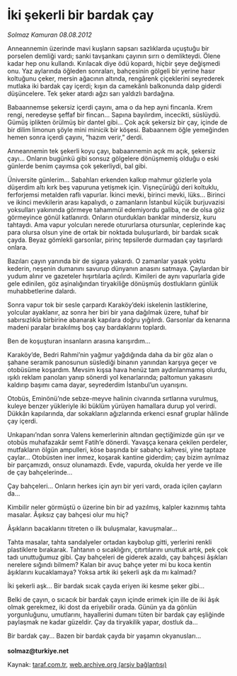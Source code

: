 # İki şekerli bir bardak çay

*Solmaz Kamuran 08.08.2012*

<div class="yazi"><p>Anneannemin üzerinde mavi kuşların sapsarı sazlıklarda uçuştuğu bir porselen demliği vardı; sanki tavşankanı çayının sırrı o demlikteydi. Ölene kadar hep onu kullandı. Kırılacak diye ödü kopardı, hiçbir şeye değişmedi onu. Yaz aylarında öğleden sonraları, bahçesinin gölgeli bir yerine hasır koltuğunu çeker, mersin ağacının altında, rengârenk çiçeklerini seyrederek mutlaka iki bardak çay içerdi; kışın da camekânlı balkonunda dalıp giderdi düşüncelere. Tek şeker atardı ağzı sarı yaldızlı bardağına.</p>
<p>Babaannemse şekersiz içerdi çayını, ama o da hep ayni fincanla. Krem rengi, neredeyse şeffaf bir fincan... Sapına bayılırdım, incecikti, süslüydü. Gümüş iplikten örülmüş bir dantel gibi... Çok açık şekersiz bir çay, içinde de bir dilim limonun şöyle mini minicik bir köşesi. Babaannem öğle yemeğinden hemen sonra içerdi çayını, “hazım verir,” derdi.</p>
<p>Anneannemin tek şekerli koyu çayı, babaannemin açık mı açık, şekersiz çayı... Onların bugünkü gibi sonsuz gölgelere dönüşmemiş olduğu o eski günlerde benim çayımsa çok şekerliydi, bal gibi. </p>
<p>Üniversite günlerim... Sabahları erkenden kalkıp mahmur gözlerle yola düşerdim altı kırk beş vapuruna yetişmek için. Vişneçürüğü deri koltuklu, ferforjemsi metalden raflı vapurlar. İkinci mevki, birinci mevki, lüks... Birinci ve ikinci mevkilerin arası kapalıydı, o zamanların İstanbul küçük burjuvazisi yoksulları yakınında görmeye tahammül edemiyordu galiba, ne de olsa göz görmeyince gönül katlanırdı. Onların oturdukları banklar mindersiz, kuru tahtaydı. Ama vapur yolcuları nerede otururlarsa otursunlar, ceplerinde kaç para olursa olsun yine de ortak bir noktada buluşurlardı, bir bardak sıcak çayda. Beyaz gömlekli garsonlar, pirinç tepsilerde durmadan çay taşırlardı onlara. </p>
<p>Bazıları çayın yanında bir de sigara yakardı. O zamanlar yasak yoktu kederin, neşenin dumanını savurup dünyanın anasını satmaya. Çaylardan bir yudum alınır ve gazeteler hışırtılarla açılırdı. Kimileri de aynı vapurlarla gide gele edinilen, göz aşinalığından tiryakiliğe dönüşmüş dostlukların günlük muhabbetlerine dalardı. </p>
<p>Sonra vapur tok bir sesle çarpardı Karaköy’deki iskelenin lastiklerine, yolcular ayaklanır, az sonra her biri bir yana dağılmak üzere, tuhaf bir sabırsızlıkla birbirine abanarak kapılara doğru yığılırdı. Garsonlar da kenarına madeni paralar bırakılmış boş çay bardaklarını toplardı.</p>
<p>Ben de koşuşturan insanların arasına karışırdım...</p>
<p>Karaköy’de, Bedri Rahmi’nin yağmur yağdığında daha da bir göz alan o şahane seramik panosunun süslediği binanın yanından karşıya geçer ve otobüsüme koşardım. Mevsim kışsa hava henüz tam aydınlanmamış olurdu, ışıklı reklam panoları yanıp sönerdi yol kenarlarında; paltomun yakasını kaldırıp başımı cama dayar, seyrederdim İstanbul’un uyanışını.</p>
<p>Otobüs, Eminönü’nde sebze-meyve halinin civarında sırtlarına vurulmuş, kuleye benzer yükleriyle iki büklüm yürüyen hamallara durup yol verirdi. Dükkân kapılarında, dar sokakların ağızlarında erkenci esnaf gruplar hâlinde çay içerdi.</p>
<p>Unkapanı’ndan sonra Valens kemerlerinin altından geçtiğimizde gün ışır ve otobüs muhafazakâr semt Fatih’e dönerdi. Yavaşça kenara çekilen perdeler, mutfakların ölgün ampulleri, köse başında bir sabahçı kahvesi, yine taptaze çaylar... Otobüsten iner inmez, koşarak kantine giderdim; çay bizim ayrılmaz bir parçamızdı, onsuz olunamazdı. Evde, vapurda, okulda her yerde ve ille de çay bahçelerinde...</p>
<p>Çay bahçeleri... Onların herkes için ayrı bir yeri vardı, orada içilen çayların da...</p>
<p>Kimbilir neler görmüştü o üzerine bin bir ad yazılmış, kalpler kazınmış tahta masalar. Âşıksız çay bahçesi olur mu hiç?</p>
<p>Âşıkların bacaklarını titreten o ilk buluşmalar, kavuşmalar...</p>
<p>Tahta masalar, tahta sandalyeler ortadan kaybolup gitti, yerlerini renkli plastiklere bırakarak. Tahtanın o sıcaklığını, çıtırtılarını unuttuk artık, pek çok tadı unuttuğumuz gibi. Çay bahçeleri de giderek azaldı, çay bahçesi âşıkları nerelere sığındı bilmem? Kalan bir avuç bahçe yeter mi bu koca kentin âşıklarını kucaklamaya? Yoksa artık iki şekerli aşk da mı kalmadı?</p>
<p>İki şekerli aşk... Bir bardak sıcak çayda eriyen iki kesme şeker gibi...</p>
<p>Belki de çayın, o sıcacık bir bardak çayın içinde erimek için ille de iki âşık olmak gerekmez, iki dost da eriyebilir orada. Günün ya da gönlün yorgunluğunu, umutlarını, hayallerini dumanı tüten bir bardak çay eşliğinde paylaşmak ne kadar güzeldir. Çay da tiryakilik yapar, dostluk da...</p>
<p>Bir bardak çay... Bazen bir bardak çayda bir yaşamın okyanusları...<br/><br/><b>solmaz@turkiye.net</b></p>
</div>

Kaynak: [taraf.com.tr](http://www.taraf.com.tr/solmaz-kamuran/makale-iki-sekerli-bir-bardak-cay.htm), [web.archive.org (arşiv bağlantısı)](http://web.archive.org/web/20140203185517/http://www.taraf.com.tr/solmaz-kamuran/makale-iki-sekerli-bir-bardak-cay.htm)
